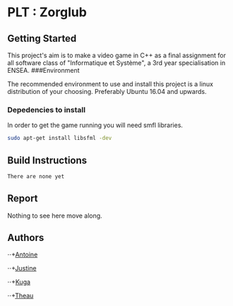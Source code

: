 # PLT : Zorglub

## Getting Started

This project's aim is to make a video game in C++ as a final assignment for all software class of "Informatique et Système", a 3rd year specialisation in ENSEA.
###Environment

The recommended environment to use and install this project is a linux distribution of your choosing. Preferably Ubuntu 16.04 and upwards.

### Depedencies to install
In order to get the game running  you will need smfl libraries.

```bash
sudo apt-get install libsfml -dev
```

## Build Instructions
```bash
There are none yet
```
## Report

Nothing to see here move along.

## Authors
⋅⋅+[Antoine]()

⋅⋅+[Justine]()

⋅⋅+[Kuga](https://github.com/Kuga23/)

⋅⋅+[Theau](https://github.com/iceliades/)

